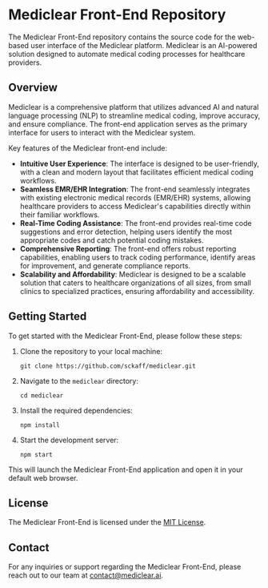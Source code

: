 # Mediclear Front-End Repository

The Mediclear Front-End repository contains the source code for the web-based user interface of the Mediclear platform. Mediclear is an AI-powered solution designed to automate medical coding processes for healthcare providers.

## Overview

Mediclear is a comprehensive platform that utilizes advanced AI and natural language processing (NLP) to streamline medical coding, improve accuracy, and ensure compliance. The front-end application serves as the primary interface for users to interact with the Mediclear system.

Key features of the Mediclear front-end include:

- **Intuitive User Experience**: The interface is designed to be user-friendly, with a clean and modern layout that facilitates efficient medical coding workflows.
- **Seamless EMR/EHR Integration**: The front-end seamlessly integrates with existing electronic medical records (EMR/EHR) systems, allowing healthcare providers to access Mediclear's capabilities directly within their familiar workflows.
- **Real-Time Coding Assistance**: The front-end provides real-time code suggestions and error detection, helping users identify the most appropriate codes and catch potential coding mistakes.
- **Comprehensive Reporting**: The front-end offers robust reporting capabilities, enabling users to track coding performance, identify areas for improvement, and generate compliance reports.
- **Scalability and Affordability**: Mediclear is designed to be a scalable solution that caters to healthcare organizations of all sizes, from small clinics to specialized practices, ensuring affordability and accessibility.

## Getting Started

To get started with the Mediclear Front-End, please follow these steps:

1. Clone the repository to your local machine:

    `git clone https://github.com/sckaff/mediclear.git`

2. Navigate to the `mediclear` directory:

    `cd mediclear`

3. Install the required dependencies:

    `npm install`

4. Start the development server:

    `npm start`

This will launch the Mediclear Front-End application and open it in your default web browser.

## License

The Mediclear Front-End is licensed under the [MIT License](LICENSE).

## Contact

For any inquiries or support regarding the Mediclear Front-End, please reach out to our team at [contact@mediclear.ai](mailto:contact@mediclear.ai).
